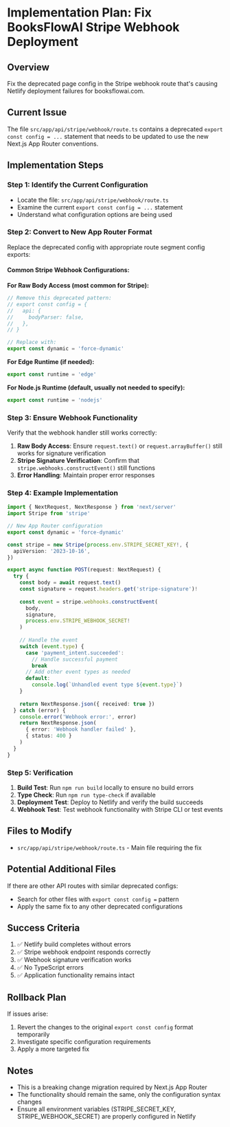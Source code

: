 # Implementation Plan: Fix BooksFlowAI Stripe Webhook Deployment

## Overview

Fix the deprecated page config in the Stripe webhook route that's causing Netlify deployment failures for booksflowai.com.

## Current Issue

The file `src/app/api/stripe/webhook/route.ts` contains a deprecated `export const config = ...` statement that needs to be updated to use the new Next.js App Router conventions.

## Implementation Steps

### Step 1: Identify the Current Configuration
- Locate the file: `src/app/api/stripe/webhook/route.ts`
- Examine the current `export const config = ...` statement
- Understand what configuration options are being used

### Step 2: Convert to New App Router Format

Replace the deprecated config with appropriate route segment config exports:

#### Common Stripe Webhook Configurations:

**For Raw Body Access (most common for Stripe):**
```typescript
// Remove this deprecated pattern:
// export const config = {
//   api: {
//     bodyParser: false,
//   },
// }

// Replace with:
export const dynamic = 'force-dynamic'
```

**For Edge Runtime (if needed):**
```typescript
export const runtime = 'edge'
```

**For Node.js Runtime (default, usually not needed to specify):**
```typescript
export const runtime = 'nodejs'
```

### Step 3: Ensure Webhook Functionality

Verify that the webhook handler still works correctly:

1. **Raw Body Access**: Ensure `request.text()` or `request.arrayBuffer()` still works for signature verification
2. **Stripe Signature Verification**: Confirm that `stripe.webhooks.constructEvent()` still functions
3. **Error Handling**: Maintain proper error responses

### Step 4: Example Implementation

```typescript
import { NextRequest, NextResponse } from 'next/server'
import Stripe from 'stripe'

// New App Router configuration
export const dynamic = 'force-dynamic'

const stripe = new Stripe(process.env.STRIPE_SECRET_KEY!, {
  apiVersion: '2023-10-16',
})

export async function POST(request: NextRequest) {
  try {
    const body = await request.text()
    const signature = request.headers.get('stripe-signature')!
    
    const event = stripe.webhooks.constructEvent(
      body,
      signature,
      process.env.STRIPE_WEBHOOK_SECRET!
    )
    
    // Handle the event
    switch (event.type) {
      case 'payment_intent.succeeded':
        // Handle successful payment
        break
      // Add other event types as needed
      default:
        console.log(`Unhandled event type ${event.type}`)
    }
    
    return NextResponse.json({ received: true })
  } catch (error) {
    console.error('Webhook error:', error)
    return NextResponse.json(
      { error: 'Webhook handler failed' },
      { status: 400 }
    )
  }
}
```

### Step 5: Verification

1. **Build Test**: Run `npm run build` locally to ensure no build errors
2. **Type Check**: Run `npm run type-check` if available
3. **Deployment Test**: Deploy to Netlify and verify the build succeeds
4. **Webhook Test**: Test webhook functionality with Stripe CLI or test events

## Files to Modify

- `src/app/api/stripe/webhook/route.ts` - Main file requiring the fix

## Potential Additional Files

If there are other API routes with similar deprecated configs:
- Search for other files with `export const config =` pattern
- Apply the same fix to any other deprecated configurations

## Success Criteria

1. ✅ Netlify build completes without errors
2. ✅ Stripe webhook endpoint responds correctly
3. ✅ Webhook signature verification works
4. ✅ No TypeScript errors
5. ✅ Application functionality remains intact

## Rollback Plan

If issues arise:
1. Revert the changes to the original `export const config` format temporarily
2. Investigate specific configuration requirements
3. Apply a more targeted fix

## Notes

- This is a breaking change migration required by Next.js App Router
- The functionality should remain the same, only the configuration syntax changes
- Ensure all environment variables (STRIPE_SECRET_KEY, STRIPE_WEBHOOK_SECRET) are properly configured in Netlify
